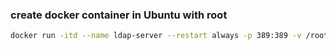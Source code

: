 ### create docker container in Ubuntu with root 
``` bash
docker run -itd --name ldap-server --restart always -p 389:389 -v /root/ldap/config.js:/app/config.js ldap-server
```